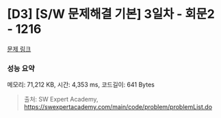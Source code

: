 # [D3] [S/W 문제해결 기본] 3일차 - 회문2 - 1216 

[문제 링크](https://swexpertacademy.com/main/code/problem/problemDetail.do?contestProbId=AV14Rq5aABUCFAYi) 

### 성능 요약

메모리: 71,212 KB, 시간: 4,353 ms, 코드길이: 641 Bytes



> 출처: SW Expert Academy, https://swexpertacademy.com/main/code/problem/problemList.do